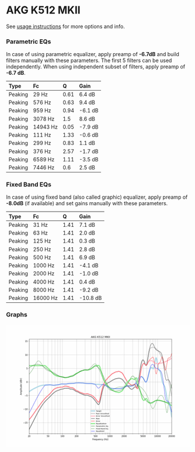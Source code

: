 # AKG K512 MKII
See [usage instructions](https://github.com/jaakkopasanen/AutoEq#usage) for more options and info.

### Parametric EQs
In case of using parametric equalizer, apply preamp of **-6.7dB** and build filters manually
with these parameters. The first 5 filters can be used independently.
When using independent subset of filters, apply preamp of **-6.7 dB**.

| Type    | Fc       |    Q | Gain    |
|:--------|:---------|:-----|:--------|
| Peaking | 29 Hz    | 0.61 | 6.4 dB  |
| Peaking | 576 Hz   | 0.63 | 9.4 dB  |
| Peaking | 959 Hz   | 0.94 | -6.1 dB |
| Peaking | 3078 Hz  | 1.5  | 8.6 dB  |
| Peaking | 14943 Hz | 0.05 | -7.9 dB |
| Peaking | 111 Hz   | 1.33 | -0.6 dB |
| Peaking | 299 Hz   | 0.83 | 1.1 dB  |
| Peaking | 376 Hz   | 2.57 | -1.7 dB |
| Peaking | 6589 Hz  | 1.11 | -3.5 dB |
| Peaking | 7446 Hz  | 0.6  | 2.5 dB  |

### Fixed Band EQs
In case of using fixed band (also called graphic) equalizer, apply preamp of **-8.0dB**
(if available) and set gains manually with these parameters.

| Type    | Fc       |    Q | Gain     |
|:--------|:---------|:-----|:---------|
| Peaking | 31 Hz    | 1.41 | 7.1 dB   |
| Peaking | 63 Hz    | 1.41 | 2.0 dB   |
| Peaking | 125 Hz   | 1.41 | 0.3 dB   |
| Peaking | 250 Hz   | 1.41 | 2.8 dB   |
| Peaking | 500 Hz   | 1.41 | 6.9 dB   |
| Peaking | 1000 Hz  | 1.41 | -4.1 dB  |
| Peaking | 2000 Hz  | 1.41 | -1.0 dB  |
| Peaking | 4000 Hz  | 1.41 | 0.4 dB   |
| Peaking | 8000 Hz  | 1.41 | -9.2 dB  |
| Peaking | 16000 Hz | 1.41 | -10.8 dB |

### Graphs
![](./AKG%20K512%20MKII.png)